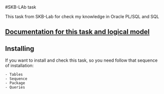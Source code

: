#SKB-LAb task

This task from SKB-Lab for check my knowledge in Oracle PL/SQL and SQL

## [Documentation for this task and logical model](./doc)

## Installing

If you want to install and check this task, so you need follow that sequence of installation:

```
- Tables
- Sequence
- Package
- Queries
```